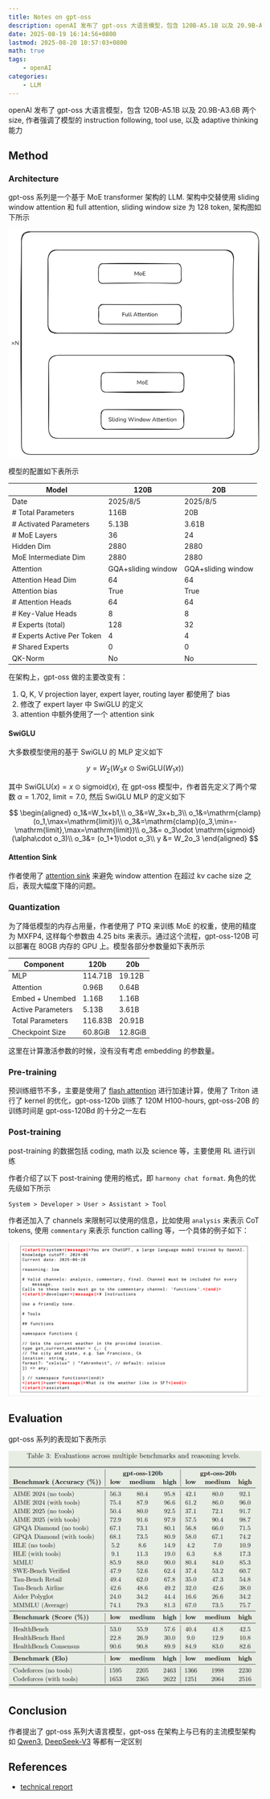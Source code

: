 ```yaml
---
title: Notes on gpt-oss
description: openAI 发布了 gpt-oss 大语言模型，包含 120B-A5.1B 以及 20.9B-A3.6B 两个 size, 作者强调了模型的 instruction following, tool use, 以及 adaptive thinking 能力
date: 2025-08-19 16:14:56+0800
lastmod: 2025-08-20 10:57:03+0800
math: true
tags: 
    - openAI
categories:
    - LLM 
---
```



openAI 发布了 gpt-oss 大语言模型，包含 120B-A5.1B 以及 20.9B-A3.6B 两个 size, 作者强调了模型的 instruction following, tool use, 以及 adaptive thinking 能力

## Method

### Architecture

gpt-oss 系列是一个基于 MoE transformer 架构的 LLM. 架构中交替使用 sliding window attention 和 full attention, sliding window size 为 128 token, 架构图如下所示

![gpt-oss-architecture](gpt-oss-architecture.png)

模型的配置如下表所示

| Model                      | 120B               | 20B                |
| -------------------------- | ------------------ | ------------------ |
| Date                       | 2025/8/5           | 2025/8/5           |
| # Total Parameters         | 116B               | 20B                |
| # Activated Parameters     | 5.13B              | 3.61B              |
| # MoE Layers               | 36                 | 24                 |
| Hidden Dim                 | 2880               | 2880               |
| MoE Intermediate Dim       | 2880               | 2880               |
| Attention                  | GQA+sliding window | GQA+sliding window |
| Attention Head Dim         | 64                 | 64                 |
| Attention bias             | True               | True               |
| # Attention Heads          | 64                 | 64                 |
| # Key-Value Heads          | 8                  | 8                  |
| # Experts (total)          | 128                | 32                 |
| # Experts Active Per Token | 4                  | 4                  |
| # Shared Experts           | 0                  | 0                  |
| QK-Norm                    | No                 | No                 |

在架构上，gpt-oss 做的主要改变有：

1. Q, K, V projection layer, expert layer, routing layer 都使用了 bias
2. 修改了 expert layer 中 SwiGLU 的定义
3. attention 中额外使用了一个 attention sink

#### SwiGLU

大多数模型使用的基于 SwiGLU 的 MLP 定义如下

$$
y = W_2(W_3x \odot \mathrm{SwiGLU}(W_1x))
$$

其中 $\mathrm{SwiGLU}(x)=x\odot\mathrm{sigmoid}(x)$,  在 gpt-oss 模型中，作者首先定义了两个常数 $\alpha=1.702$, $\mathrm{limit}=7.0$,  然后 SwiGLU MLP 的定义如下

$$
\begin{aligned}
o_1&=W_1x+b1,\\
o_3&=W_3x+b_3\\
o_1&=\mathrm{clamp}(o_1,\max=\mathrm{limit})\\
o_3&=\mathrm{clamp}(o_3,\min=-\mathrm{limit},\max=\mathrm{limit})\\
o_3&= o_3\odot \mathrm{sigmoid}(\alpha\cdot o_3)\\
o_3&= (o_1+1)\odot o_3\\
y &= W_2o_3
\end{aligned}
$$

#### Attention Sink

作者使用了 [attention sink](https://maosong.website/p/notes-on-streamingllm/) 来避免 window attention 在超过 kv cache size 之后，表现大幅度下降的问题。

### Quantization

为了降低模型的内存占用量，作者使用了 PTQ 来训练 MoE 的权重，使用的精度为 MXFP4, 这样每个参数由 4.25 bits 来表示。通过这个流程，gpt-oss-120B 可以部署在 80GB 内存的 GPU 上。模型各部分参数量如下表所示

| Component         | 120b    | 20b     |
| ----------------- | ------- | ------- |
| MLP               | 114.71B | 19.12B  |
| Attention         | 0.96B   | 0.64B   |
| Embed + Unembed   | 1.16B   | 1.16B   |
| Active Parameters | 5.13B   | 3.61B   |
| Total Parameters  | 116.83B | 20.91B  |
| Checkpoint Size   | 60.8GiB | 12.8GiB |

这里在计算激活参数的时候，没有没有考虑 embedding 的参数量。

### Pre-training

预训练细节不多，主要是使用了 [flash attention](flash%20attention.md) 进行加速计算，使用了 Triton 进行了 kernel 的优化，gpt-oss-120b 训练了 120M H100-hours, gpt-oss-20B 的训练时间是 gpt-oss-120Bd 的十分之一左右

### Post-training

post-training 的数据包括 coding, math 以及 science 等，主要使用 RL 进行训练

作者介绍了以下 post-training 使用的格式，即 `harmony chat format`. 角色的优先级如下所示

```
System > Developer > User > Assistant > Tool
```

作者还加入了 channels 来限制可以使用的信息，比如使用 `analysis` 来表示 CoT tokens, 使用 `commentary` 来表示 function calling 等，一个具体的例子如下：

![gpt-oss-chat-template](gpt-oss-chat-template.png)

## Evaluation

gpt-oss 系列的表现如下表所示

![performance of gpt-oss](gpt-oss-performance.png)

## Conclusion

作者提出了 gpt-oss 系列大语言模型，gpt-oss 在架构上与已有的主流模型架构如 [Qwen3](Qwen3.md), [DeepSeek-V3](DeepSeek-V3.md) 等都有一定区别

## References

- [technical report](https://openai.com/index/introducing-gpt-oss/)
